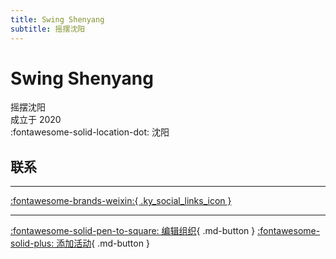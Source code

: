 ```yaml
---
title: Swing Shenyang
subtitle: 摇摆沈阳
---
```


# Swing Shenyang

摇摆沈阳  
成立于 2020  
:fontawesome-solid-location-dot: 沈阳  


## 联系


---

 [:fontawesome-brands-weixin:{ .ky_social_links_icon }](# "Swing Shenyang")

---

[:fontawesome-solid-pen-to-square: 编辑组织](https://github.com/swingdance/orgs/issues/new?assignees=&labels=update+org&projects=&template=03-update_entity.yml&title=Update%20Org%3A%20zh_CN%20%E2%80%A2%20Swing%20Shenyang&region=zh_CN&id=swing-shen-yang&name=Swing%20Shenyang){ .md-button } [:fontawesome-solid-plus: 添加活动](https://github.com/swingdance/events/issues/new?assignees=&labels=add+event&projects=&template=02-add_entity.yml&title=Add%20Event%3A%20zh_CN%20%E2%80%A2%20%3CName%3E&region=zh_CN&province=Liaoning&city=Shenyang&org_id=swing-shen-yang){ .md-button }

